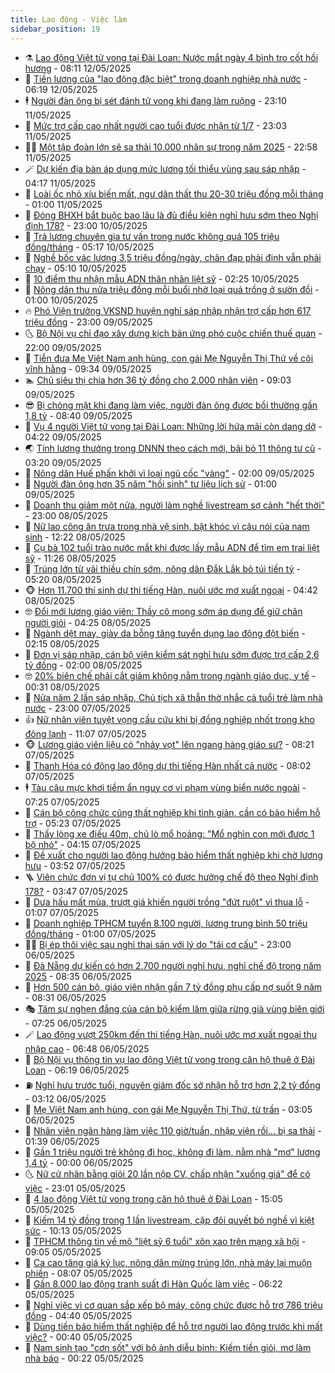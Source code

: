 ```yaml
---
title: Lao động - Việc làm
sidebar_position: 19
---
```


<!-- dantri-lao-dong-viec-lam:START -->
- ⚗️ [Lao động Việt tử vong tại Đài Loan: Nước mắt ngày 4 bình tro cốt hồi hương](https://dantri.com.vn/lao-dong-viec-lam/lao-dong-viet-tu-vong-tai-dai-loan-nuoc-mat-ngay-4-binh-tro-cot-hoi-huong-20250512142903646.htm) - 08:11 12/05/2025
- 🙉 [Tiền lương của &quot;lao động đặc biệt&quot; trong doanh nghiệp nhà nước](https://dantri.com.vn/lao-dong-viec-lam/tien-luong-cua-lao-dong-dac-biet-trong-doanh-nghiep-nha-nuoc-20250511072509559.htm) - 06:19 12/05/2025
- 🕴 [Người đàn ông bị sét đánh tử vong khi đang làm ruộng](https://dantri.com.vn/lao-dong-viec-lam/nguoi-dan-ong-bi-set-danh-tu-vong-khi-dang-lam-ruong-20250511220702689.htm) - 23:10 11/05/2025
- 🧐 [Mức trợ cấp cao nhất người cao tuổi được nhận từ 1/7](https://dantri.com.vn/lao-dong-viec-lam/muc-tro-cap-cao-nhat-nguoi-cao-tuoi-duoc-nhan-tu-17-20250508120428041.htm) - 23:03 11/05/2025
- 🧑‍💻 [Một tập đoàn lớn sẽ sa thải 10.000 nhân sự trong năm 2025](https://dantri.com.vn/lao-dong-viec-lam/mot-tap-doan-lon-se-sa-thai-10000-nhan-su-trong-nam-2025-20250511225444404.htm) - 22:58 11/05/2025
- 🪄 [Dự kiến địa bàn áp dụng mức lương tối thiểu vùng sau sáp nhập](https://dantri.com.vn/lao-dong-viec-lam/du-kien-dia-ban-ap-dung-muc-luong-toi-thieu-vung-sau-sap-nhap-20250511104632571.htm) - 04:17 11/05/2025
- 🦣 [Loài ốc nhỏ xíu biến mất, ngư dân thất thu 20-30 triệu đồng mỗi tháng](https://dantri.com.vn/lao-dong-viec-lam/loai-oc-nho-xiu-bien-mat-ngu-dan-that-thu-20-30-trieu-dong-moi-thang-20250510151405401.htm) - 01:00 11/05/2025
- 🎡 [Đóng BHXH bắt buộc bao lâu là đủ điều kiện nghỉ hưu sớm theo Nghị định 178?](https://dantri.com.vn/lao-dong-viec-lam/dong-bhxh-bat-buoc-bao-lau-la-du-dieu-kien-nghi-huu-som-theo-nghi-dinh-178-20250506125542629.htm) - 23:00 10/05/2025
- 🦍 [Trả lương chuyên gia tư vấn trong nước không quá 105 triệu đồng/tháng](https://dantri.com.vn/lao-dong-viec-lam/tra-luong-chuyen-gia-tu-van-trong-nuoc-khong-qua-105-trieu-dongthang-20250510095808836.htm) - 05:17 10/05/2025
- 🫶 [Nghề bốc vác lương 3,5 triệu đồng/ngày, chân đạp phải đinh vẫn phải chạy](https://dantri.com.vn/lao-dong-viec-lam/nghe-boc-vac-luong-35-trieu-dongngay-chan-dap-phai-dinh-van-phai-chay-20250509134701145.htm) - 05:10 10/05/2025
- 🥸 [10 điểm thu nhận mẫu ADN thân nhân liệt sỹ](https://dantri.com.vn/lao-dong-viec-lam/10-diem-thu-nhan-mau-adn-than-nhan-liet-sy-20250509222909340.htm) - 02:25 10/05/2025
- 🎡 [Nông dân thu nửa triệu đồng mỗi buổi nhờ loại quả trồng ở sườn đồi](https://dantri.com.vn/lao-dong-viec-lam/nong-dan-thu-nua-trieu-dong-moi-buoi-nho-loai-qua-trong-o-suon-doi-20250509165843057.htm) - 01:00 10/05/2025
- 🔥 [Phó Viện trưởng VKSND huyện nghỉ sáp nhập nhận trợ cấp hơn 617 triệu đồng](https://dantri.com.vn/lao-dong-viec-lam/pho-vien-truong-vksnd-huyen-nghi-sap-nhap-nhan-tro-cap-hon-617-trieu-dong-20250509103843256.htm) - 23:00 09/05/2025
- 🌜 [Bộ Nội vụ chỉ đạo xây dựng kịch bản ứng phó cuộc chiến thuế quan](https://dantri.com.vn/noi-vu/bo-noi-vu-chi-dao-xay-dung-kich-ban-ung-pho-cuoc-chien-thue-quan-20250509183808992.htm) - 22:00 09/05/2025
- 🤭 [Tiễn đưa Mẹ Việt Nam anh hùng, con gái Mẹ Nguyễn Thị Thứ về cõi vĩnh hằng](https://dantri.com.vn/lao-dong-viec-lam/tien-dua-me-viet-nam-anh-hung-con-gai-me-nguyen-thi-thu-ve-coi-vinh-hang-20250509155641705.htm) - 09:34 09/05/2025
- 🏊 [Chủ siêu thị chia hơn 36 tỷ đồng cho 2.000 nhân viên](https://dantri.com.vn/lao-dong-viec-lam/chu-sieu-thi-chia-hon-36-ty-dong-cho-2000-nhan-vien-20250509120114201.htm) - 09:03 09/05/2025
- 😎 [Bị chóng mặt khi đang làm việc, người đàn ông được bồi thường gần 1,8 tỷ](https://dantri.com.vn/lao-dong-viec-lam/bi-chong-mat-khi-dang-lam-viec-nguoi-dan-ong-duoc-boi-thuong-gan-18-ty-20250509145135003.htm) - 08:40 09/05/2025
- 🤖 [Vụ 4 người Việt tử vong tại Đài Loan: Những lời hứa mãi còn dang dở](https://dantri.com.vn/lao-dong-viec-lam/vu-4-nguoi-viet-tu-vong-tai-dai-loan-nhung-loi-hua-mai-con-dang-do-20250509102536402.htm) - 04:22 09/05/2025
- 🌏 [Tính lương thưởng trong DNNN theo cách mới, bãi bỏ 11 thông tư cũ](https://dantri.com.vn/lao-dong-viec-lam/tinh-luong-thuong-trong-dnnn-theo-cach-moi-bai-bo-11-thong-tu-cu-20250508142512064.htm) - 03:20 09/05/2025
- 🦏 [Nông dân Huế phấn khởi vì loại ngũ cốc &quot;vàng&quot;](https://dantri.com.vn/lao-dong-viec-lam/nong-dan-hue-phan-khoi-vi-loai-ngu-coc-vang-20250509071747814.htm) - 02:00 09/05/2025
- 🤔 [Người đàn ông hơn 35 năm &quot;hồi sinh&quot; tư liệu lịch sử](https://dantri.com.vn/lao-dong-viec-lam/nguoi-dan-ong-hon-35-nam-hoi-sinh-tu-lieu-lich-su-20250503160327319.htm) - 01:00 09/05/2025
- 🌮 [Doanh thu giảm một nửa, người làm nghề livestream sợ cảnh &quot;hết thời&quot;](https://dantri.com.vn/lao-dong-viec-lam/doanh-thu-giam-mot-nua-nguoi-lam-nghe-livestream-so-canh-het-thoi-20250508111115124.htm) - 23:00 08/05/2025
- 💪 [Nữ lao công ăn trưa trong nhà vệ sinh, bật khóc vì câu nói của nam sinh](https://dantri.com.vn/lao-dong-viec-lam/nu-lao-cong-an-trua-trong-nha-ve-sinh-bat-khoc-vi-cau-noi-cua-nam-sinh-20250508121018500.htm) - 12:22 08/05/2025
- 💪 [Cụ bà 102 tuổi trào nước mắt khi được lấy mẫu ADN để tìm em trai liệt sỹ](https://dantri.com.vn/lao-dong-viec-lam/cu-ba-102-tuoi-trao-nuoc-mat-khi-duoc-lay-mau-adn-de-tim-em-trai-liet-sy-20250508154605663.htm) - 11:26 08/05/2025
- 🦒 [Trúng lớn từ vải thiều chín sớm, nông dân Đắk Lắk bỏ túi tiền tỷ](https://dantri.com.vn/lao-dong-viec-lam/trung-lon-tu-vai-thieu-chin-som-nong-dan-dak-lak-bo-tui-tien-ty-20250507150318412.htm) - 05:20 08/05/2025
- 🐵 [Hơn 11.700 thí sinh dự thi tiếng Hàn, nuôi ước mơ xuất ngoại](https://dantri.com.vn/lao-dong-viec-lam/hon-11700-thi-sinh-du-thi-tieng-han-nuoi-uoc-mo-xuat-ngoai-20250508113058588.htm) - 04:42 08/05/2025
- 🤓 [Đổi mới lương giáo viên: Thầy cô mong sớm áp dụng để giữ chân người giỏi](https://dantri.com.vn/giao-duc/doi-moi-luong-giao-vien-thay-co-mong-som-ap-dung-de-giu-chan-nguoi-gioi-20250508101453860.htm) - 04:25 08/05/2025
- 🧐 [Ngành dệt may, giày da bỗng tăng tuyển dụng lao động đột biến](https://dantri.com.vn/lao-dong-viec-lam/nganh-det-may-giay-da-bong-tang-tuyen-dung-lao-dong-dot-bien-20250507171727985.htm) - 02:15 08/05/2025
- 💪 [Đơn vị sáp nhập, cán bộ viện kiểm sát nghỉ hưu sớm được trợ cấp 2,6 tỷ đồng](https://dantri.com.vn/lao-dong-viec-lam/don-vi-sap-nhap-can-bo-vien-kiem-sat-nghi-huu-som-duoc-tro-cap-26-ty-dong-20250507135745068.htm) - 02:00 08/05/2025
- 🤓 [20% biên chế phải cắt giảm không nằm trong ngành giáo dục, y tế](https://dantri.com.vn/lao-dong-viec-lam/20-bien-che-phai-cat-giam-khong-nam-trong-nganh-giao-duc-y-te-20250507121802959.htm) - 00:31 08/05/2025
- 💯 [Nửa năm 2 lần sáp nhập, Chủ tịch xã thẫn thờ nhắc cả tuổi trẻ làm nhà nước](https://dantri.com.vn/noi-vu/nua-nam-2-lan-sap-nhap-chu-tich-xa-than-tho-nhac-ca-tuoi-tre-lam-nha-nuoc-20250507152317365.htm) - 23:00 07/05/2025
- 👍 [Nữ nhân viên tuyệt vọng cầu cứu khi bị đồng nghiệp nhốt trong kho đông lạnh](https://dantri.com.vn/lao-dong-viec-lam/nu-nhan-vien-tuyet-vong-cau-cuu-khi-bi-dong-nghiep-nhot-trong-kho-dong-lanh-20250507153137747.htm) - 11:07 07/05/2025
- 🐵 [Lương giáo viên liệu có &quot;nhảy vọt&quot; lên ngang hàng giáo sư?](https://dantri.com.vn/lao-dong-viec-lam/luong-giao-vien-lieu-co-nhay-vot-len-ngang-hang-giao-su-20250507125456284.htm) - 08:21 07/05/2025
- 💂 [Thanh Hóa có đông lao động dự thi tiếng Hàn nhất cả nước](https://dantri.com.vn/lao-dong-viec-lam/thanh-hoa-co-dong-lao-dong-du-thi-tieng-han-nhat-ca-nuoc-20250507123542842.htm) - 08:02 07/05/2025
- 🕴 [Tàu câu mực khơi tiềm ẩn nguy cơ vi phạm vùng biển nước ngoài](https://dantri.com.vn/lao-dong-viec-lam/tau-cau-muc-khoi-tiem-an-nguy-co-vi-pham-vung-bien-nuoc-ngoai-20250507125703397.htm) - 07:25 07/05/2025
- 👀 [Cán bộ công chức cũng thất nghiệp khi tinh giản, cần có bảo hiểm hỗ trợ](https://dantri.com.vn/lao-dong-viec-lam/can-bo-cong-chuc-cung-that-nghiep-khi-tinh-gian-can-co-bao-hiem-ho-tro-20250507114024661.htm) - 05:23 07/05/2025
- 🦄 [Thấy lòng xe điếu 40m, chủ lò mổ hoảng: &quot;Mổ nghìn con mới được 1 bộ nhỏ&quot;](https://dantri.com.vn/lao-dong-viec-lam/thay-long-xe-dieu-40m-chu-lo-mo-hoang-mo-nghin-con-moi-duoc-1-bo-nho-20250507110414488.htm) - 04:15 07/05/2025
- 🔭 [Đề xuất cho người lao động hưởng bảo hiểm thất nghiệp khi chờ lương hưu](https://dantri.com.vn/lao-dong-viec-lam/de-xuat-cho-nguoi-lao-dong-huong-bao-hiem-that-nghiep-khi-cho-luong-huu-20250507102746165.htm) - 03:52 07/05/2025
- 🪜 [Viên chức đơn vị tự chủ 100% có được hưởng chế độ theo Nghị định 178?](https://dantri.com.vn/lao-dong-viec-lam/vien-chuc-don-vi-tu-chu-100-co-duoc-huong-che-do-theo-nghi-dinh-178-20250506230215163.htm) - 03:47 07/05/2025
- 🌊 [Dưa hấu mất mùa, trượt giá khiến người trồng &quot;đứt ruột&quot; vì thua lỗ](https://dantri.com.vn/lao-dong-viec-lam/dua-hau-mat-mua-truot-gia-khien-nguoi-trong-dut-ruot-vi-thua-lo-20250506170053955.htm) - 01:07 07/05/2025
- 💯 [Doanh nghiệp TPHCM tuyển 8.100 người, lương trung bình 50 triệu đồng/tháng](https://dantri.com.vn/lao-dong-viec-lam/doanh-nghiep-tphcm-tuyen-8100-nguoi-luong-trung-binh-50-trieu-dongthang-20250506153627585.htm) - 01:00 07/05/2025
- 👨‍🏫 [Bị ép thôi việc sau nghỉ thai sản với lý do &quot;tái cơ cấu&quot;](https://dantri.com.vn/lao-dong-viec-lam/bi-ep-thoi-viec-sau-nghi-thai-san-voi-ly-do-tai-co-cau-20250506101031857.htm) - 23:00 06/05/2025
- 🙉 [Đà Nẵng dự kiến có hơn 2.700 người nghỉ hưu, nghỉ chế độ trong năm 2025](https://dantri.com.vn/lao-dong-viec-lam/da-nang-du-kien-co-hon-2700-nguoi-nghi-huu-nghi-che-do-trong-nam-2025-20250506150756988.htm) - 08:35 06/05/2025
- 🦄 [Hơn 500 cán bộ, giáo viên nhận gần 7 tỷ đồng phụ cấp nợ suốt 9 năm](https://dantri.com.vn/lao-dong-viec-lam/hon-500-can-bo-giao-vien-nhan-gan-7-ty-dong-phu-cap-no-suot-9-nam-20250506134421955.htm) - 08:31 06/05/2025
- 🎭 [Tâm sự nghẹn đắng của cán bộ kiểm lâm giữa rừng già vùng biên giới](https://dantri.com.vn/lao-dong-viec-lam/tam-su-nghen-dang-cua-can-bo-kiem-lam-giua-rung-gia-vung-bien-gioi-20250505171818883.htm) - 07:25 06/05/2025
- 🪄 [Lao động vượt 250km đến thi tiếng Hàn, nuôi ước mơ xuất ngoại thu nhập cao](https://dantri.com.vn/lao-dong-viec-lam/lao-dong-vuot-250km-den-thi-tieng-han-nuoi-uoc-mo-xuat-ngoai-thu-nhap-cao-20250506124856848.htm) - 06:48 06/05/2025
- 🌁 [Bộ Nội vụ thông tin vụ lao động Việt tử vong trong căn hộ thuê ở Đài Loan](https://dantri.com.vn/lao-dong-viec-lam/bo-noi-vu-thong-tin-vu-lao-dong-viet-tu-vong-trong-can-ho-thue-o-dai-loan-20250506124634296.htm) - 06:19 06/05/2025
- ⛽️ [Nghỉ hưu trước tuổi, nguyên giám đốc sở nhận hỗ trợ hơn 2,2 tỷ đồng](https://dantri.com.vn/lao-dong-viec-lam/nghi-huu-truoc-tuoi-nguyen-giam-doc-so-nhan-ho-tro-hon-22-ty-dong-20250506094722499.htm) - 03:12 06/05/2025
- 🤩 [Mẹ Việt Nam anh hùng, con gái Mẹ Nguyễn Thị Thứ, từ trần](https://dantri.com.vn/lao-dong-viec-lam/me-viet-nam-anh-hung-con-gai-me-nguyen-thi-thu-tu-tran-20250506091742080.htm) - 03:05 06/05/2025
- 🌝 [Nhân viên ngân hàng làm việc 110 giờ/tuần, nhập viện rồi... bị sa thải](https://dantri.com.vn/lao-dong-viec-lam/nhan-vien-ngan-hang-lam-viec-110-giotuan-nhap-vien-roi-bi-sa-thai-20250505113502341.htm) - 01:39 06/05/2025
- 🤗 [Gần 1 triệu người trẻ không đi học, không đi làm, nằm nhà &quot;mơ&quot; lương 1,4 tỷ](https://dantri.com.vn/lao-dong-viec-lam/gan-1-trieu-nguoi-tre-khong-di-hoc-khong-di-lam-nam-nha-mo-luong-14-ty-20250504103227941.htm) - 00:00 06/05/2025
- 🌜 [Nữ cử nhân bằng giỏi 20 lần nộp CV, chấp nhận &quot;xuống giá&quot; để có việc](https://dantri.com.vn/lao-dong-viec-lam/nu-cu-nhan-bang-gioi-20-lan-nop-cv-chap-nhan-xuong-gia-de-co-viec-20250505122918485.htm) - 23:01 05/05/2025
- 👀 [4 lao động Việt tử vong trong căn hộ thuê ở Đài Loan](https://dantri.com.vn/lao-dong-viec-lam/4-lao-dong-viet-tu-vong-trong-can-ho-thue-o-dai-loan-20250505212610975.htm) - 15:05 05/05/2025
- 🫣 [Kiếm 14 tỷ đồng trong 1 lần livestream, cặp đôi quyết bỏ nghề vì kiệt sức](https://dantri.com.vn/lao-dong-viec-lam/kiem-14-ty-dong-trong-1-lan-livestream-cap-doi-quyet-bo-nghe-vi-kiet-suc-20250505165616633.htm) - 10:13 05/05/2025
- 🧠 [TPHCM thông tin về mộ &quot;liệt sỹ 6 tuổi&quot; xôn xao trên mạng xã hội](https://dantri.com.vn/lao-dong-viec-lam/tphcm-thong-tin-ve-mo-liet-sy-6-tuoi-xon-xao-tren-mang-xa-hoi-20250505153556973.htm) - 09:05 05/05/2025
- 🎊 [Ca cao tăng giá kỷ lục, nông dân mừng trúng lớn, nhà máy lại muộn phiền](https://dantri.com.vn/lao-dong-viec-lam/ca-cao-tang-gia-ky-luc-nong-dan-mung-trung-lon-nha-may-lai-muon-phien-20250505121850980.htm) - 08:07 05/05/2025
- 🧰 [Gần 8.000 lao động tranh suất đi Hàn Quốc làm việc](https://dantri.com.vn/lao-dong-viec-lam/gan-8000-lao-dong-tranh-suat-di-han-quoc-lam-viec-20250505124203903.htm) - 06:22 05/05/2025
- 🐘 [Nghỉ việc vì cơ quan sắp xếp bộ máy, công chức được hỗ trợ 786 triệu đồng](https://dantri.com.vn/lao-dong-viec-lam/nghi-viec-vi-co-quan-sap-xep-bo-may-cong-chuc-duoc-ho-tro-786-trieu-dong-20250502172312175.htm) - 04:40 05/05/2025
- 🥳 [Dùng tiền bảo hiểm thất nghiệp để hỗ trợ người lao động trước khi mất việc?](https://dantri.com.vn/lao-dong-viec-lam/dung-tien-bao-hiem-that-nghiep-de-ho-tro-nguoi-lao-dong-truoc-khi-mat-viec-20250502234335856.htm) - 00:40 05/05/2025
- 🐎 [Nam sinh tạo &quot;cơn sốt&quot; với bộ ảnh diễu binh: Kiếm tiền giỏi, mơ làm nhà báo](https://dantri.com.vn/lao-dong-viec-lam/nam-sinh-tao-con-sot-voi-bo-anh-dieu-binh-kiem-tien-gioi-mo-lam-nha-bao-20250505001742898.htm) - 00:22 05/05/2025<!-- dantri-lao-dong-viec-lam:END -->
